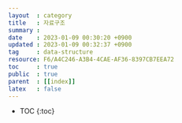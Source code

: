 ```yaml
---
layout  : category
title   : 자료구조
summary : 
date    : 2023-01-09 00:30:20 +0900
updated : 2023-01-09 00:32:37 +0900
tag     : data-structure
resource: F6/A4C246-A3B4-4CAE-AF36-8397CB7EEA72
toc     : true
public  : true
parent  : [[index]]
latex   : false
---
```

* TOC
{:toc}

